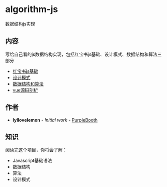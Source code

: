 # algorithm-js
数据结构js实现
## 内容
写给自己看的js数据结构实现，包括红宝书js基础、设计模式、数据结构和算法三部分

+ [红宝书js基础](https://github.com/lyllovelemon/algorithm-js/tree/master/professional-javascript-for-web-developers)
+ [设计模式](https://github.com/lyllovelemon/algorithm-js/blob/master/design-pattern/main.md)
+ [数据结构和算法](https://github.com/lyllovelemon/algorithm-js/tree/master/algorithm)
+ [vue源码剖析](https://github.com/lyllovelemon/algorithm-js/tree/master/vue)
## 作者

* **lyllovelemon** - *Initial work* - [PurpleBooth](https://github.com/lyllovelemon)

## 知识
阅读完这个项目，你将会了解：
* Javascript基础语法
* 数据结构
* 算法
* 设计模式
